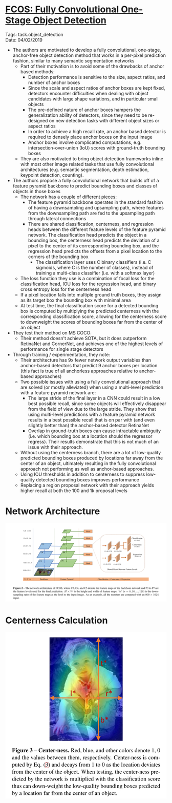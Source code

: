 # [FCOS: Fully Convolutional One-Stage Object Detection](https://arxiv.org/abs/1904.01355v5)

Tags: task.object_detection  
Date: 04/02/2019  

- The authors are motivated to develop a fully convolutional, one-stage, anchor-free object detection method that works in a per-pixel prediction fashion, similar to many semantic segmentation networks
    - Part of their motivation is to avoid some of the drawbacks of anchor based methods:
        - Detection performance is sensitive to the size, aspect ratios, and number of anchor boxes
        - Since the scale and aspect ratios of anchor boxes are kept fixed, detectors encounter difficulties when dealing with object candidates with large shape variations, and in particular small objects
        - The pre-defined nature of anchor boxes hampers the generalization ability of detectors, since they need to be re-designed on new detection tasks with different object sizes or aspect ratios
        - In order to achieve a high recall rate, an anchor based detector is required to densely place anchor boxes on the input image
        - Anchor boxes involve complicated computations, e.g. intersection-over-union (IoU) scores with ground-truth bounding boxes
    - They are also motivated to bring object detection frameworks inline with most other image related tasks that use fully convolutional architectures (e.g. semantic segmentation, depth estimation, keypoint detection, counting).
- The authors propose a fully convolutional network that builds off of a feature pyramid backbone to predict bounding boxes and classes of objects in those boxes
    - The network has a couple of different pieces:
        - The feature pyramid backbone operates in the standard fashion of having a downsampling and upsampling path, where features from the downsampling path are fed to the upsampling path through lateral connections
        - There are shared classification, centerness, and regression heads between the different feature levels of the feature pyramid network. The classification head predicts the object in a bounding box, the centerness head predicts the deviation of a pixel to the center of its corresponding bounding box, and the regression head predicts the offsets from a pixel location to the corners of the bounding box
            - The classification layer uses C binary classifiers (i.e. C sigmoids, where C is the number of classes), instead of training a multi-class classifier (i.e. with a softmax layer)
    - The loss function they use is a combination of focal loss for the classification head, IOU loss for the regression head, and binary cross entropy loss for the centerness head
    - If a pixel location falls into multiple ground truth boxes, they assign as its target box the bounding box with minimal area
    - At test time, the final classification score for a detected bounding box is computed by multiplying the predicted centerness with the corresponding classification score, allowing for the centerness score to downweight the scores of bounding boxes far from the center of an object
- They test their method on MS COCO:
    - Their method doesn't achieve SOTA, but it does outperform RetinaNet and CornerNet, and achieves one of the highest levels of performance for single stage detectors
- Through training / experimentation, they note:
    - Their architecture has 9x fewer network output variables than anchor-based detectors that predict 9 anchor boxes per location (this fact is true of all anchorless approaches relative to anchor-based approaches)
    - Two possible issues with using a fully convolutional approach that are solved (or mostly alleviated) when using a multi-level prediction with a feature pyramid network are:
        - The large stride of the final layer in a CNN could result in a low best possible recall, since some objects will effectively disappear from the field of view due to the large stride.  They show that using multi-level predictions with a feature pyramid network results in a best possible recall that is on par with (and even slightly better than) the anchor-based detector RetinaNet
        - Overlap in ground-truth boxes can cause intractable ambiguity (i.e. which bounding box at a location should the regressor regress). Their results demonstrate that this is not much of an issue with their approach.
    - Without using the centerness branch, there are a lot of low-quality predicted bounding boxes produced by locations far away from the center of an object, ultimately resulting in the fully convolutional approach not performing as well as anchor-based approaches.
    - Using IOU thresholds in addition to centerness to suppress low-quality detected bounding boxes improves performance
    - Replacing a region proposal network with their approach yields higher recall at both the 100 and 1k proposal levels

# Network Architecture

![Network Architecture](./images/fcos.png)

# Centerness Calculation

![Centerness Calculation](./images/centerness.png)
